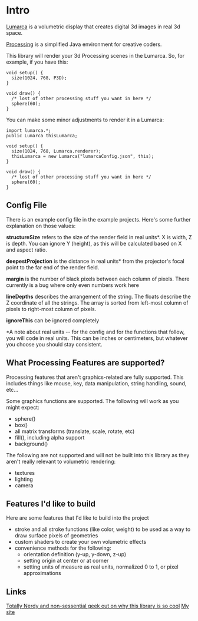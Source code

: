 Intro
=====

[Lumarca](http://lumarca.info/) is a volumetric display that creates digital 3d images in real 3d space.

[Processing](https://processing.org/) is a simplified Java environment for creative coders.

This library will render your 3d Processing scenes in the Lumarca.  So, for example, if you have this:

```
void setup() {
  size(1024, 768, P3D);
}

void draw() {
  /* lost of other processing stuff you want in here */
  sphere(60);
}
```

You can make some minor adjustments to render it in a Lumarca:

```
import lumarca.*;
public Lumarca thisLumarca;

void setup() {
  size(1024, 768, Lumarca.renderer);
  thisLumarca = new Lumarca("lumarcaConfig.json", this);
}

void draw() {
  /* lost of other processing stuff you want in here */
  sphere(60);
}
```

Config File
-----------

There is an example config file in the example projects.  Here's some further explanation on those values:

**structureSize** refers to the size of the render field in real units*.  X is width, Z is depth.  You can ignore Y (height), as this will be calculated based on X and aspect ratio.

**deepestProjection** is the distance in real units* from the projector's focal point to the far end of the render field.

**margin** is the number of black pixels between each column of pixels.  There currently is a bug where only even numbers work here

**lineDepths** describes the arrangement of the string.  The floats describe the Z coordinate of all the strings.  The array is sorted from left-most column of pixels to right-most column of pixels.

**ignoreThis** can be ignored completely

*A note about real units -- for the config and for the functions that follow, you will code in real units.  This can be inches or centimeters, but whatever you choose you should stay consistent.


What Processing Features are supported?
---------------------------------------

Processing features that aren't graphics-related are fully supported.  This includes things like mouse, key, data manipulation, string handling, sound, etc...

Some graphics functions are supported.  The following will work as you might expect:
* sphere()
* box()
* all matrix transforms (translate, scale, rotate, etc)
* fill(), including alpha support
* background()

The following are not supported and will not be built into this library as they aren't really relevant to volumetric rendering:
* textures
* lighting
* camera

Features I'd like to build
--------------------------
Here are some features that I'd like to build into the project

* stroke and all stroke functions (like color, weight) to be used as a way to draw surface pixels of geometries
* custom shaders to create your own volumetric effects
* convenience methods for the following:
  * orientation definition (y-up, y-down, z-up)
  * setting origin at center or at corner
  * setting units of measure as real units, normalized 0 to 1, or pixel approximations


Links
---------------------------------
[Totally Nerdy and non-sessential geek out on why this library is so cool](http://albert-hwang.com/2015/03/lumarca-for-processing/)
[My site](http://albert-hwang.com)
